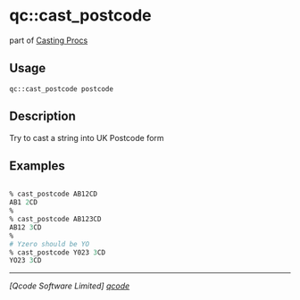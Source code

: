 qc::cast_postcode
=================

part of [Casting Procs](../qc/wiki/CastPage)

Usage
-----
`qc::cast_postcode postcode`

Description
-----------
Try to cast a string into UK Postcode form

Examples
--------
```tcl

% cast_postcode AB12CD
AB1 2CD
%
% cast_postcode AB123CD
AB12 3CD
%
# Yzero should be YO
% cast_postcode Y023 3CD
YO23 3CD


```

----------------------------------
*[Qcode Software Limited] [qcode]*

[qcode]: www.qcode.co.uk "Qcode Software"